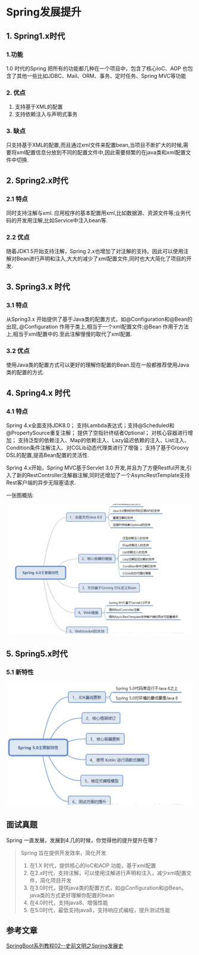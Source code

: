 # Spring发展提升

## 1. Spring1.x时代

### 1.功能

1.0 时代的Spring 把所有的功能都几种在一个项目中，包含了核心IoC、AOP 也包含了其他一些比如JDBC、Mail、ORM、事务、定时任务、Spring MVC等功能

### 2. 优点

1. 支持基于XML的配置
2. 支持依赖注入与声明式事务

### 3. 缺点

只支持基于XML的配置,而且通过xml文件来配置bean,当项目不断扩大的时候,需要将xml配置信息分放到不同的配置文件中,因此需要频繁的在java类和xml配置文件中切换.

## 2. Spring2.x时代

### 2.1 特点

同时支持注解与xml. 应用程序的基本配置用xml,比如数据源、资源文件等;业务代码的开发用注解,比如Service中注入bean等.

### 2.2 优点

随着JDK1.5开始支持注解，Spring 2.x也增加了对注解的支持。因此可以使用注解对Bean进行声明和注入,大大的减少了xml配置文件,同时也大大简化了项目的开发.

## 3. Spring3.x 时代

### 3.1 特点

从Spring3.x 开始提供了基于Java类的配置方式，如@Configuration和@Bean的出现,.@Configuration 作用于类上,相当于一个xml配置文件;@Bean 作用于方法上,相当于xml配置中的.至此注解慢慢的取代了xml配置.

### 3.2 优点

使用Java类的配置方式可以更好的理解你配置的Bean.现在一般都推荐使用Java类的配置的方式.

## 4. Spring4.x 时代

### 4.1 特点

Spring 4.x全面支持JDK8.0；
支持Lambda表达式；支持@Scheduled和@PropertySource重复注解；
提供了空指针终结者Optional；
对核心容器进行增加；
支持泛型的依赖注入、Map的依赖注入、Lazy延迟依赖的注入、List注入、Condition条件注解注入、对CGLib动态代理类进行了增强；
支持了基于Groovy DSL的配置,提高Bean配置的灵活性.

Spring 4.x开始，Spring MVC基于Servlet 3.0 开发,并且为了方便Restful开发,引入了新的RestController注解器注解,同时还增加了一个AsyncRestTemplate支持Rest客户端的异步无阻塞请求.

一张图概括:

![image-20200320221512611](./img/image-20200320221512611.png)

## 5. Spring5.x时代

### 5.1 新特性

![image-20200320221608325](./img/image-20200320221608325.png)

## 面试真题

Spring 一直发展，发展到4.几的时候，你觉得他的提升提升在哪？

>Spring 旨在提供开发效率，简化开发
>
>1. 在1.X 时代，提供核心的IoC和AOP 功能，基于xml配置
>2. 在2.x时代，支持注解，可以使用注解进行声明和注入，减少xml配置文件，简化项目开发
>3. 在3.0时代，提供java类的配置方式，如@Configuration和@Bean。java类的方式更好理解你配置的bean
>4. 在4.0时代，支持java8、增强性能
>5. 在5.0时代，最低支持java8，支持响应式编程，提升测试性能

## 参考文章

[SpringBoot系列教程02--史前文明之Spring发展史](https://zhuanlan.zhihu.com/p/112395904)
